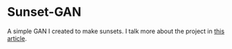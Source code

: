 # Sunset-GAN
A simple GAN I created to make sunsets.
I talk more about the project in <a href=https://ananthmadan03.wixsite.com/aiexplorer/post/wip-projects>this article</a>.

